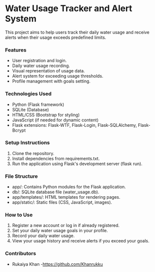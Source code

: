 # Water Usage Tracker and Alert System

This project aims to help users track their daily water usage and receive alerts when their usage exceeds predefined limits.

### Features

- User registration and login.
- Daily water usage recording.
- Visual representation of usage data.
- Alert system for exceeding usage thresholds.
- Profile management with goals setting.

### Technologies Used

- Python (Flask framework)
- SQLite (Database)
- HTML/CSS (Bootstrap for styling)
- JavaScript (if needed for dynamic content)
- Flask extensions: Flask-WTF, Flask-Login, Flask-SQLAlchemy, Flask-Bcrypt

### Setup Instructions

1. Clone the repository.
2. Install dependencies from requirements.txt.
3. Run the application using Flask's development server (flask run).

### File Structure

- app/: Contains Python modules for the Flask application.
- db/: SQLite database file (water_usage.db).
- app/templates/: HTML templates for rendering pages.
- app/static/: Static files (CSS, JavaScript, images).

### How to Use

1. Register a new account or log in if already registered.
2. Set your daily water usage goals in your profile.
3. Record your daily water usage.
4. View your usage history and receive alerts if you exceed your goals.

### Contributors

- Rukaiya Khan
-https://github.com/Khanrukku
